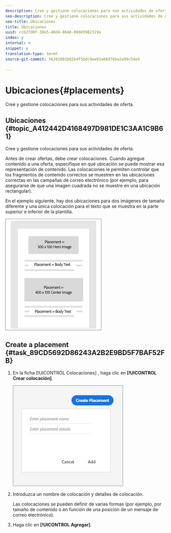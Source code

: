 ```yaml
---
description: Cree y gestione colocaciones para sus actividades de oferta.
seo-description: Cree y gestione colocaciones para sus actividades de oferta.
seo-title: Ubicaciones
title: Ubicaciones
uuid: ccb27d0f-38e5-48d4-8646-99d45982319a
index: y
internal: n
snippet: y
translation-type: tm+mt
source-git-commit: 56261001b82b4f5bdc9ee93a08d76ba2a99c5de9

---
```



# Ubicaciones{#placements}

Cree y gestione colocaciones para sus actividades de oferta.

## Ubicaciones {#topic_A412442D4168497D981DE1C3AA1C9B61}

Cree y gestione colocaciones para sus actividades de oferta.

Antes de crear ofertas, debe crear colocaciones. Cuando agregue contenido a una oferta, especifique en qué ubicación se puede mostrar esa representación de contenido. Las colocaciones le permiten controlar que los fragmentos de contenido correctos se muestren en las ubicaciones correctas en las campañas de correo electrónico (por ejemplo, para asegurarse de que una imagen cuadrada no se muestre en una ubicación rectangular).

En el ejemplo siguiente, hay dos ubicaciones para dos imágenes de tamaño diferente y una única colocación para el texto que se muestra en la parte superior e inferior de la plantilla.

![](assets/placements.png)

## Create a placement {#task_89CD5692D86243A2B2E9BD5F7BAF52FB}

1. En la ficha [!UICONTROL Colocaciones] , haga clic en **[!UICONTROL Crear colocación]**.

   ![](assets/create-placement.png)

1. Introduzca un nombre de colocación y detalles de colocación.

   Las colocaciones se pueden definir de varias formas (por ejemplo, por tamaño de contenido o en función de una posición de un mensaje de correo electrónico).

1. Haga clic en **[!UICONTROL Agregar]**.
